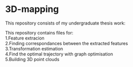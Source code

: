 # 3D-mapping

This repository consists of my undergraduate thesis work:

This repository contains files for:     
1.Feature extracion  
2.Finding correspondances between the extracted features  
3.Transformation estimation  
4.Find the optimal trajectory with graph optimisation  
5.Building 3D point clouds  

